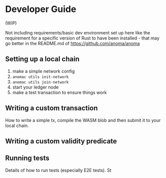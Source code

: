 # Developer Guide

(WIP)

Not including requirements/basic dev environment set up here like the requirement for a specific version of Rust to have been installed - that may go better in the README.md of https://github.com/anoma/anoma

## Setting up a local chain

1. make a simple network config
2. `anomac utils init-network`
3. `anomac utils join-network`
4. start your ledger node
5. make a test transaction to ensure things work

## Writing a custom transaction
How to write a simple tx, compile the WASM blob and then submit it to your local chain.

## Writing a custom validity predicate

## Running tests
Details of how to run tests (especially E2E tests).
St